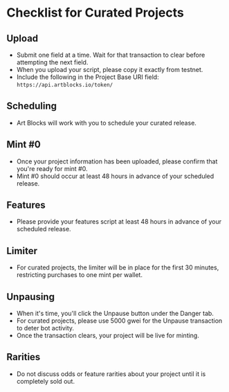 # Checklist for Curated Projects

## Upload
- Submit one field at a time. Wait for that transaction to clear before attempting the next field.
- When you upload your script, please copy it exactly from testnet.
- Include the following in the Project Base URI field: `https://api.artblocks.io/token/`

## Scheduling
- Art Blocks will work with you to schedule your curated release.

## Mint #0
- Once your project information has been uploaded, please confirm that you're ready for mint #0.
- Mint #0 should occur at least 48 hours in advance of your scheduled release.

## Features
- Please provide your features script at least 48 hours in advance of your scheduled release.

## Limiter
- For curated projects, the limiter will be in place for the first 30 minutes, restricting purchases to one mint per wallet.

## Unpausing
- When it's time, you'll click the Unpause button under the Danger tab.
- For curated projects, please use 5000 gwei for the Unpause transaction to deter bot activity.
- Once the transaction clears, your project will be live for minting.

## Rarities
- Do not discuss odds or feature rarities about your project until it is completely sold out.

